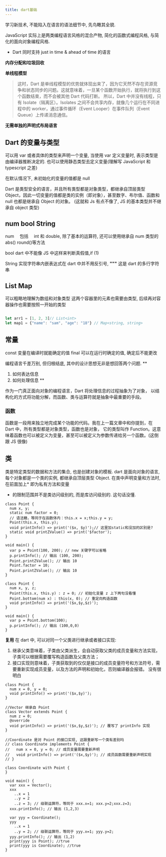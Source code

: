 ```yaml
---
title: dart基础
---
```

学习新技术, 不能陷入在语言的语法细节中, 先鸟瞰其全貌.

JavaScript 实际上是两类编程语言风格的混合产物, 简化的函数式编程风格, 与简化的面向对象编程风格.

- Dart 同时支持 just in time & ahead of time 的语言

**内存分配和垃圾回收**

**单线程模型**

> 这时，Dart 是单线程模型的优势就体现出来了，因为它天然不存在资源竞争和状态同步的问题。这就意味着，一旦某个函数开始执行，就将执行到这个函数结束，而不会被其他 Dart 代码打断。
> 所以，Dart 中并没有线程，只有 Isolate（隔离区）。Isolates 之间不会共享内存，就像几个运行在不同进程中的 worker，通过事件循环（Event Looper）在事件队列（Event Queue）上传递消息通信。

**无需单独的声明式布局语言**

## Dart 的变量与类型

可以用 var 或者具体的类型来声明一个变量, 当使用 var 定义变量时, 表示类型是由编译器推断决定的.
也可以使用静态类型去定义变量(理解写 JavaScript 和 typescript 之差)

在默认情况下, 未初始化的变量的值都是 null

Dart 是类型安全的语言，并且所有类型都是对象类型，都继承自顶层类型 Object，因此一切变量的值都是类的实例（即对象），甚至数字、布尔值、函数和 null 也都是继承自 Object 的对象。
(这就和 Js 有点不像了, JS 的基本类型并不继承自 object 类型)

## **num bool String**

num 　包括　 int 和 double, 除了基本的运算符, 还可以使用继承自 num 类型的 abs() round()等方法

bool
dart 中不能像 JS 中这样来判断真假值,if (1)

String
实现字符串内嵌表达式在 dart 中并不用反引号, **"""** 这是 dart 的多行字符串

## **List Map**

可以粗略地理解为数组和对象类型
这两个容器里的元素也需要由类型, 后续再对容器操作也需要按照一开始的类型
```javascript

let arr1 = [1, 2, 3]// List<int>
let map1 = {"name": "sam", "age": "18"} // Map<string, string>
```

## 常量

const 变量在编译时就能确定的值
final 可以在运行时确定的值, 确定后不能更改

编程语言千差万别, 但归根结底, 其中的设计思想无非是想回答两个问题.
\*\*

1. 如何表达信息
2. 如何处理信息
   \*\*

作为一门真正面向对象的编程语言，Dart 将处理信息的过程抽象为了对象，
以结构化的方式将功能分解，而函数、类与运算符就是抽象中最重要的手段。

### 函数

函数是一段用来独立地完成某个功能的代码。我在上一篇文章中和你提到，在 Dart 中，所有类型都是对象类型，函数也是对象，
它的类型叫作 Function。这意味着函数也可以被定义为变量，甚至可以被定义为参数传递给另一个函数。(这倒跟 JS 很像)

## 类

类是特定类型的数据和方法的集合, 也是创建对象的模板.
dart 是面向对象的语言, 每个对象都是一个类的实例, 都继承自顶层类型 Object.
在类中声明变量和方法时, 在前面加上\* 即为私有方法和变量

- 的限制范围并不是类访问级别的, 而是库访问级别的. 这句话没懂.

```
class Point {
  num x, y;
  static num factor = 0;
  // 语法糖，等同于在函数体内：this.x = x;this.y = y;
  Point(this.x, this.y);
  void printInfo() => print('($x, $y)');// 这里加static和没加的区别是?
  static void printZValue() => print('$factor');
}

void main() {
  var p = Point(100, 200); // new 关键字可以省略
  p.printInfo(); // 输出 (100, 200);
  Point.printZValue(); // 输出 10
  Point.factor = 10;
  Point.printZValue(); // 输出 10
}
```

```
class Point {
  num x, y, z;
  Point(this.x, this.y) : z = 0; // 初始化变量 z 上下两句没看懂
  Point.bottom(num x) : this(x, 0); // 重定向构造函数
  void printInfo() => print('($x,$y,$z)');
}

void main() {
  var p = Point.bottom(100);
  p.printInfo(); // 输出 (100,0,0)
}

```

**复用**
在 dart 中, 可以对同一个父类进行继承或者接口实现:

1. 继承父类意味着，子类由父类派生，会自动获取父类的成员变量和方法实现，子类可以根据需要覆写构造函数及父类方法；
2. 接口实现则意味着，子类获取到的仅仅是接口的成员变量符号和方法符号，需要重新实现成员变量，以及方法的声明和初始化，否则编译器会报错。 没有很明白

```
class Point {
  num x = 0, y = 0;
  void printInfo() => print('($x,$y)');
}

//Vector 继承自 Point
class Vector extends Point {
  num z = 0;
  @override
  void printInfo() => print('($x,$y,$z)'); // 覆写了 printInfo 实现
}

//Coordinate 是对 Point 的接口实现, 这跟重新写一个类有差别吗
// class Coordinate implements Point {
//   num x = 0, y = 0; // 成员变量需要重新声明
//   void printInfo() => print('($x,$y)'); // 成员函数需要重新声明实现
// }

class Coordinate with Point {
}

void main() {
  var xxx = Vector();
  xxx
    ..x = 1
    ..y = 2
    ..z = 3; // 级联运算符，等同于 xxx.x=1; xxx.y=2;xxx.z=3;
  xxx.printInfo(); // 输出 (1,2,3)

  var yyy = Coordinate();
  yyy
    ..x = 1
    ..y = 2; // 级联运算符，等同于 yyy.x=1; yyy.y=2;
  yyy.printInfo(); // 输出 (1,2)
  print(yyy is Point); //true
  print(yyy is Coordinate); //true
}
```
